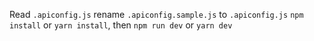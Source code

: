 Read `.apiconfig.js`
rename `.apiconfig.sample.js` to `.apiconfig.js`
`npm install` or `yarn install`, then `npm run dev` or `yarn dev`
